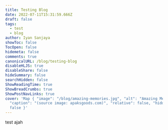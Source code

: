 ```yaml
---
title: Testing Blog
date: 2022-07-11T15:31:59.666Z
draft: false
tags:
  - test
  - blog
author: Iyan Sanjaya
showToc: false
TocOpen: false
hidemeta: false
comments: true
canonicalURL: /blog/testing-blog
disableHLJS: true
disableShare: false
hideSummary: false
searchHidden: false
ShowReadingTime: true
ShowBreadCrumbs: true
ShowPostNavLinks: true
cover: 'Map { "image": "/blog/amazing-memories.jpg", "alt": "Amazing Memories",
  "caption": "(source image: apaksgoods.com)", "relative": false, "hidden":
  false }'
---
```

test ajah